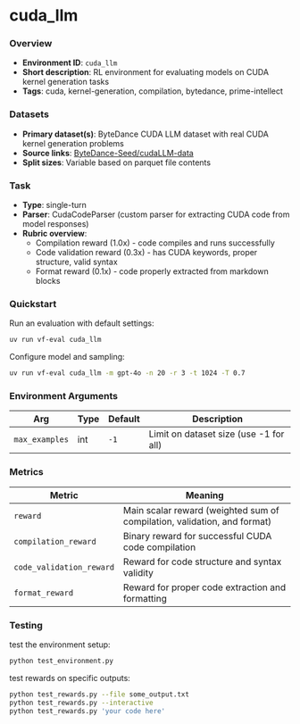 # cuda_llm

### Overview
- **Environment ID**: `cuda_llm`
- **Short description**: RL environment for evaluating models on CUDA kernel generation tasks
- **Tags**: cuda, kernel-generation, compilation, bytedance, prime-intellect

### Datasets
- **Primary dataset(s)**: ByteDance CUDA LLM dataset with real CUDA kernel generation problems
- **Source links**: [ByteDance-Seed/cudaLLM-data](https://huggingface.co/datasets/ByteDance-Seed/cudaLLM-data/tree/main)
- **Split sizes**: Variable based on parquet file contents

### Task
- **Type**: single-turn
- **Parser**: CudaCodeParser (custom parser for extracting CUDA code from model responses)
- **Rubric overview**: 
  - Compilation reward (1.0x) - code compiles and runs successfully
  - Code validation reward (0.3x) - has CUDA keywords, proper structure, valid syntax
  - Format reward (0.1x) - code properly extracted from markdown blocks

### Quickstart
Run an evaluation with default settings:

```bash
uv run vf-eval cuda_llm
```

Configure model and sampling:

```bash
uv run vf-eval cuda_llm -m gpt-4o -n 20 -r 3 -t 1024 -T 0.7
```

### Environment Arguments

| Arg | Type | Default | Description |
| --- | ---- | ------- | ----------- |
| `max_examples` | int | `-1` | Limit on dataset size (use -1 for all) |

### Metrics

| Metric | Meaning |
| ------ | ------- |
| `reward` | Main scalar reward (weighted sum of compilation, validation, and format) |
| `compilation_reward` | Binary reward for successful CUDA code compilation |
| `code_validation_reward` | Reward for code structure and syntax validity |
| `format_reward` | Reward for proper code extraction and formatting |

### Testing

test the environment setup:
```bash
python test_environment.py
```

test rewards on specific outputs:
```bash
python test_rewards.py --file some_output.txt
python test_rewards.py --interactive
python test_rewards.py 'your code here'
```

